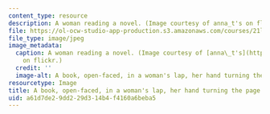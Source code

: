 ```yaml
---
content_type: resource
description: A woman reading a novel. (Image courtesy of anna_t's on flickr.)
file: https://ol-ocw-studio-app-production.s3.amazonaws.com/courses/21l-471-major-english-novels-spring-2009/a61d7de29dd229d314b4f4160a6beba5_21l-471s09-th.jpg
file_type: image/jpeg
image_metadata:
  caption: A woman reading a novel. (Image courtesy of [anna\_t's](http://www.flickr.com/photos/anna/)
    on flickr.)
  credit: ''
  image-alt: A book, open-faced, in a woman's lap, her hand turning the page.
resourcetype: Image
title: A book, open-faced, in a woman's lap, her hand turning the page
uid: a61d7de2-9dd2-29d3-14b4-f4160a6beba5
---
```

